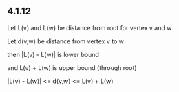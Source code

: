 ## 4.1.12

Let L(v) and L(w) be distance from root for vertex v and w

Let d(v,w) be distance from vertex v to w

then |L(v) - L(w)| is lower bound

and L(v) + L(w) is upper bound (through root)

|L(v) - L(w)| <= d(v,w) <= L(v) + L(w)